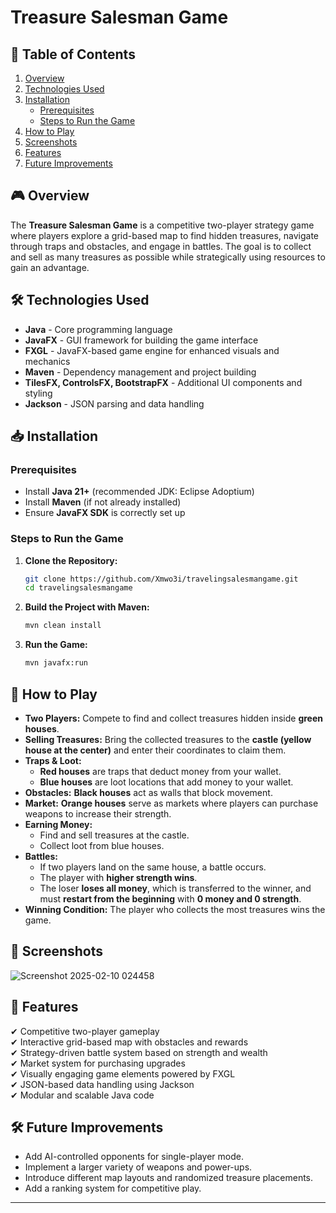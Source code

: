 # Treasure Salesman Game

## 📖 Table of Contents
1. [Overview](#-overview)
2. [Technologies Used](#-technologies-used)
3. [Installation](#-installation)
   - [Prerequisites](#prerequisites)
   - [Steps to Run the Game](#steps-to-run-the-game)
4. [How to Play](#-how-to-play)
5. [Screenshots](#-screenshots)
6. [Features](#-features)
7. [Future Improvements](#-future-improvements)

## 🎮 Overview
The **Treasure Salesman Game** is a competitive two-player strategy game where players explore a grid-based map to find hidden treasures, navigate through traps and obstacles, and engage in battles. The goal is to collect and sell as many treasures as possible while strategically using resources to gain an advantage.

## 🛠️ Technologies Used
- **Java** - Core programming language
- **JavaFX** - GUI framework for building the game interface
- **FXGL** - JavaFX-based game engine for enhanced visuals and mechanics
- **Maven** - Dependency management and project building
- **TilesFX, ControlsFX, BootstrapFX** - Additional UI components and styling
- **Jackson** - JSON parsing and data handling

## 📥 Installation
### Prerequisites
- Install **Java 21+** (recommended JDK: Eclipse Adoptium)
- Install **Maven** (if not already installed)
- Ensure **JavaFX SDK** is correctly set up

### Steps to Run the Game
1. **Clone the Repository:**
   ```sh
   git clone https://github.com/Xmwo3i/travelingsalesmangame.git
   cd travelingsalesmangame
   ```
2. **Build the Project with Maven:**
   ```sh
   mvn clean install
   ```
3. **Run the Game:**
   ```sh
   mvn javafx:run
   ```

## 🎯 How to Play
- **Two Players:** Compete to find and collect treasures hidden inside **green houses**.
- **Selling Treasures:** Bring the collected treasures to the **castle (yellow house at the center)** and enter their coordinates to claim them.
- **Traps & Loot:**
  - **Red houses** are traps that deduct money from your wallet.
  - **Blue houses** are loot locations that add money to your wallet.
- **Obstacles:** **Black houses** act as walls that block movement.
- **Market:** **Orange houses** serve as markets where players can purchase weapons to increase their strength.
- **Earning Money:**
  - Find and sell treasures at the castle.
  - Collect loot from blue houses.
- **Battles:**
  - If two players land on the same house, a battle occurs.
  - The player with **higher strength wins**.
  - The loser **loses all money**, which is transferred to the winner, and must **restart from the beginning** with **0 money and 0 strength**.
- **Winning Condition:** The player who collects the most treasures wins the game.

## 📸 Screenshots
![Screenshot 2025-02-10 024458](https://github.com/user-attachments/assets/4a09b1cf-006e-4841-8d51-e7c96254a8d0)

## 🚀 Features
✔ Competitive two-player gameplay  
✔ Interactive grid-based map with obstacles and rewards  
✔ Strategy-driven battle system based on strength and wealth  
✔ Market system for purchasing upgrades  
✔ Visually engaging game elements powered by FXGL  
✔ JSON-based data handling using Jackson  
✔ Modular and scalable Java code  

## 🛠️ Future Improvements
- Add AI-controlled opponents for single-player mode.
- Implement a larger variety of weapons and power-ups.
- Introduce different map layouts and randomized treasure placements.
- Add a ranking system for competitive play.

---

